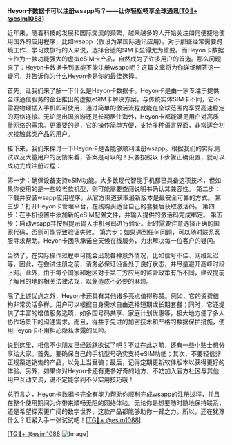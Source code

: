**Heyon卡数据卡可以注册wsapp吗？——让你轻松畅享全球通讯[[TG💪+ @esim1088](https://t.me/s/esim1088)]**

近年来，随着科技的发展和国际交流的频繁，越来越多的人开始关注如何便捷地使用国外的应用程序，比如wsapp（假设为某国际通讯应用）。对于那些经常需要跨境工作、学习或旅行的人来说，选择合适的SIM卡显得尤为重要。而Heyon卡数据卡作为一款功能强大的虚拟eSIM卡产品，自然成为了许多用户的首选。那么问题来了：Heyon卡数据卡到底能不能注册wsapp呢？这篇文章将为你详细解答这一疑问，并告诉你为什么Heyon卡是你的最佳选择。

首先，让我们来了解一下什么是Heyon卡数据卡。Heyon卡是由一家专注于提供全球通信服务的企业推出的虚拟eSIM卡解决方案。与传统实体SIM卡不同，它不需要物理插入手机即可使用，通过简单的激活流程就能在全球范围内享受高速稳定的网络连接。无论是出国旅游还是长期居住海外，Heyon卡都能满足用户对高质量网络的需求。更重要的是，它的操作简单方便，支持多种语言界面，非常适合初次接触此类产品的用户。

接下来，我们来探讨一下Heyon卡是否能够顺利注册wsapp。根据我们的实际测试以及大量用户的反馈来看，答案是可以的！只要按照以下步骤正确设置，就可以成功完成注册过程：

第一步：确保设备支持eSIM功能。大多数现代智能手机都已具备这项技术，但如果你使用的是一些较老款机型，则可能需要查阅说明书确认其兼容性。
第二步：下载并安装wsapp应用程序。从官方渠道获取最新版本是最安全可靠的方式。
第三步：打开Heyon卡管理平台，在线购买适合自己的套餐后获取激活码。
第四步：在手机设置中添加新的eSIM配置文件，并输入提供的激活码完成绑定。
第五步：启动wsapp并按照提示输入手机号码进行验证。此时需要注意选择正确的国家代码，否则可能导致验证失败。
第六步：如果遇到任何问题，可以随时联系客服寻求帮助。Heyon卡团队承诺全天候在线服务，力求解决每一位客户的疑问。

当然了，在实际操作过程中可能会出现各种意外情况，比如信号不佳、网络延迟等。因此，在尝试注册之前，请务必保证设备处于良好状态，并尽量避开高峰时段上网。此外，由于每个国家和地区对于第三方应用的监管政策有所不同，建议提前了解目的地的相关法律法规，以免造成不必要的麻烦。

除了上述优点之外，Heyon卡还具有其他诸多亮点值得称赞。例如，它的资费结构非常灵活多样，用户可以根据自身需求自由选择短期或长期套餐；同时，它还提供了丰富的增值服务选项，如多国号码共享、家庭计划优惠等，极大地方便了多人协作场景下的沟通需求。而且，得益于先进的加密技术和严格的数据保护措施，使用Heyon卡不用担心隐私泄露的风险。

说到这里，相信不少朋友已经跃跃欲试了吧？不过在此之前，还有一些小贴士想分享给大家。首先，要确保自己的手机型号确实支持eSIM功能；其次，不要轻信非正规渠道销售的产品，以免上当受骗；最后，记得定期更新软件版本以获得更好的体验。另外，如果你对Heyon卡还有更多好奇的地方，不妨加入官方社区与其他用户互动交流，说不定能学到不少实用技巧哦！

总而言之，Heyon卡数据卡完全有能力帮助你顺利完成wsapp的注册过程，并且在整个使用期间为你带来顺畅无阻的网络体验。无论你是想要随时随地保持联系，还是希望探索更广阔的数字世界，这款产品都能够助你一臂之力。所以，还在犹豫什么？赶紧入手一张试试吧！[[TG💪+ @esim1088](https://t.me/s/esim1088)]

[[TG💪+ @esim1088](https://t.me/s/esim1088) ![Image](https://i.postimg.cc/4NQfJmqS/Snipaste-2025-05-13-00-14-12.png)]